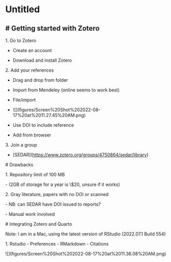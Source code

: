 Untitled
================

## \# Getting started with Zotero

1\. Go to Zotero

-   Create an account

-   Download and install Zotero

2\. Add your references

-   Drag and drop from folder

-   Import from Mendeley (online seems to work best)

-   File/import

-   !\[\](figures/Screen%20Shot%202022-08-17%20at%2011.27.45%20AM.png)

-   Use DOI to include reference

-   Add from browser

3\. Join a group

-   \[SEDAR\](https://www.zotero.org/groups/4750864/sedar/library)

\# Drawbacks

1\. Repository limit of 100 MB

\- (2GB of storage for a year is \\\$20, unsure if it works)

2\. Gray literature, papers with no DOI or scanned

\- NB: can SEDAR have DOI issued to reports?

\- Manual work involved

\# Integrating Zotero and Quarto

Note: I am in a Mac, using the latest version of RStudio (2022.07.1
Build 554)

1\. Rstudio - Preferences - RMarkdown - Citations

!\[\](figures/Screen%20Shot%202022-08-17%20at%2011.36.08%20AM.png)
